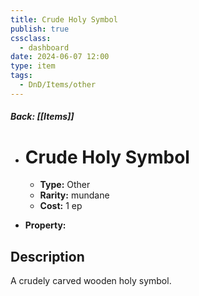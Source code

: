 ```yaml
---
title: Crude Holy Symbol
publish: true
cssclass:
  - dashboard
date: 2024-06-07 12:00
type: item
tags:
  - DnD/Items/other
---
```


##### Back: [[Items]]

- # Crude Holy Symbol

    - **Type:** Other
    - **Rarity:** mundane
    - **Cost:** 1 ep
- **Property:** 



## Description 

A crudely carved wooden holy symbol.
